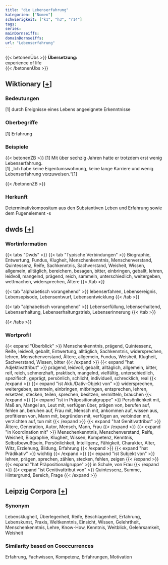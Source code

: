 ```yaml
---
title: "die Lebenserfahrung"
kategorien: ["Nomen"]
schwierigkeit: ["k1", "h3", "r14"]
tags:
series:
mainDornseiffs:
domainDornseiffs:
url: "Lebenserfahrung"
---
```


{{< betonenÜbs >}}
**Übersetzung:**  
experience of life  
{{< /betonenÜbs >}}

## Wiktionary [[+](https://de.wiktionary.org/wiki/Lebenserfahrung)]

### Bedeutungen
[1] durch Ereignisse eines Lebens angeeignete Erkenntnisse  

### Oberbegriffe
[1] Erfahrung  

### Beispiele
{{< betonenZB >}}
[1] Mit über sechzig Jahren hatte er trotzdem erst wenig Lebenserfahrung.  
[1] „Ich habe keine Eigentumswohnung, keine lange Karriere und wenig Lebenserfahrung vorzuweisen.“[1]  

{{< /betonenZB >}}
### Herkunft
Determinativkompositum aus den Substantiven Leben und Erfahrung sowie dem Fugenelement -s  



## dwds [[+](https://www.dwds.de/wb/Lebenserfahrung)]

### Wortinformation
{{< tabs "Dwds" >}}
{{< tab "Typische Verbindungen" >}}
Biographie, Entwertung, Fundus, Klugheit, Menschenkenntnis, Menschenverstand, Quintessenz, Reife, Sachkenntnis, Sachverstand, Weisheit, Wissen, allgemein, alltäglich, bereichern, besagen, bitter, einbringen, geballt, lehren, leidvoll, mangelnd, prägend, reich, sammeln, unterschiedlich, weitergeben, wettmachen, widersprechen, Ältere
{{< /tab >}}

{{< tab "alphabetisch vorangehend" >}}
lebenserfahren, Lebensereignis, Lebensepisode, Lebensentwurf, Lebensentwicklung
{{< /tab >}}

{{< tab "alphabetisch vorangehend" >}}
Lebenserfüllung, lebenserhaltend, Lebenserhaltung, Lebenserhaltungstrieb, Lebenserinnerung
{{< /tab >}}

{{< /tabs >}}

### Wortprofil
{{< expand "Überblick" >}} Menschenkenntnis, prägend, Quintessenz, Reife, leidvoll, geballt, Entwertung, alltäglich, Sachkenntnis, widersprechen, lehren, Menschenverstand, Ältere, allgemein, Fundus, Weisheit, Klugheit, Sachverstand, Wissen, bitter {{< /expand >}}
{{< expand "hat Adjektivattribut" >}} prägend, leidvoll, geballt, alltäglich, allgemein, bitter, reif, reich, schmerzhaft, praktisch, mangelnd, vielfältig, unterschiedlich, spezifisch, geprägt, persönlich, schlicht, individuell, schrecklich, real {{< /expand >}}
{{< expand "ist Akk./Dativ-Objekt von" >}} widersprechen, weitergeben, sammeln, einbringen, mitbringen, entsprechen, lehren, ersetzen, stecken, teilen, sprechen, besitzen, vermitteln, brauchen {{< /expand >}}
{{< expand "ist in Präpositionalgruppe" >}} Persönlichkeit mit, Maß an, Mangel an, Leut mit, verfügen über, prägen von, berufen auf, fehlen an, beruhen auf, Frau mit, Mensch mit, ankommen auf, wissen aus, profitieren von, Mann mit, begründen mit, verfügen an, verbinden mit, verzichten auf, tun mit {{< /expand >}}
{{< expand "hat Genitivattribut" >}} Ältere, Generation, Autor, Mensch, Mann, Frau {{< /expand >}}
{{< expand "in Koordination mit" >}} Menschenkenntnis, Menschenverstand, Reife, Weisheit, Biographie, Klugheit, Wissen, Kompetenz, Kenntnis, Selbstbewußtsein, Persönlichkeit, Intelligenz, Fähigkeit, Charakter, Alter, Witz, Erziehung, Bildung, Erfahrung {{< /expand >}}
{{< expand "hat Prädikativ" >}} wichtig {{< /expand >}}
{{< expand "ist Subjekt von" >}} lehren, prägen, sprechen, zählen, stecken, fehlen, zeigen {{< /expand >}}
{{< expand "hat Präpositionalgruppe" >}} in Schule, von Frau {{< /expand >}}
{{< expand "ist Genitivattribut von" >}} Quintessenz, Summe, Hintergrund, Bereich, Frage {{< /expand >}}

## Leipzig Corpora [[+](https://corpora.uni-leipzig.de/en/res?word=Lebenserfahrung&corpusId=deu_newscrawl-public_2018)]


### Synonym
Lebensklugheit, Überlegenheit, Reife, Beschlagenheit, Erfahrung, Lebenskunst, Praxis, Weltkenntnis, Einsicht, Wissen, Gelehrtheit, Menschenkenntnis, Lehre, Know-How, Kenntnis, Weitblick, Gelehrsamkeit, Weisheit


### Similarity based on Cooccurrences
Erfahrung, Fachwissen, Kompetenz, Erfahrungen, Motivation

